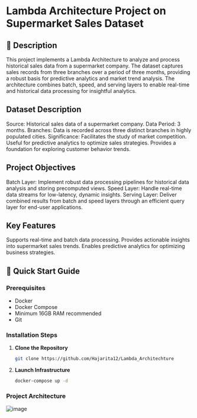 # Lambda Architecture Project on Supermarket Sales Dataset

## 📄 Description
This project implements a Lambda Architecture to analyze and process historical sales data from a supermarket company. The dataset captures sales records from three branches over a period of three months, providing a robust basis for predictive analytics and market trend analysis. The architecture combines batch, speed, and serving layers to enable real-time and historical data processing for insightful analytics.

## Dataset Description
Source: Historical sales data of a supermarket company.
Data Period: 3 months.
Branches: Data is recorded across three distinct branches in highly populated cities.
Significance:
Facilitates the study of market competition.
Useful for predictive analytics to optimize sales strategies.
Provides a foundation for exploring customer behavior trends.

## Project Objectives
Batch Layer: Implement robust data processing pipelines for historical data analysis and storing precomputed views.
Speed Layer: Handle real-time data streams for low-latency, dynamic insights.
Serving Layer: Deliver combined results from batch and speed layers through an efficient query layer for end-user applications.

## Key Features
Supports real-time and batch data processing.
Provides actionable insights into supermarket sales trends.
Enables predictive analytics for optimizing business strategies.

## 🚀 Quick Start Guide

### Prerequisites

- Docker
- Docker Compose
- Minimum 16GB RAM recommended
- Git


### Installation Steps

1. **Clone the Repository**
   ```bash
   git clone https://github.com/Hajarita12/Lambda_Architechture
   
   ```

2. **Launch Infrastructure**
   ```bash
   docker-compose up -d
   ```
### Project Architecture
![image](https://github.com/user-attachments/assets/f78d6057-ada1-4cbb-a19c-2b46a1fe64c8)

